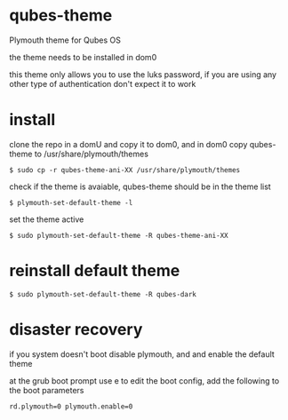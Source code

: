 # qubes-theme
Plymouth theme for Qubes OS

the theme needs to be installed in dom0

this theme only allows you to use the luks password, if you are using any other type of authentication don't expect it to work


# install
clone the repo in a domU and copy it to dom0, and in dom0 copy qubes-theme to /usr/share/plymouth/themes

```
$ sudo cp -r qubes-theme-ani-XX /usr/share/plymouth/themes
```

check if the theme is avaiable, qubes-theme should be in the theme list
```
$ plymouth-set-default-theme -l
```
set the theme active
```
$ sudo plymouth-set-default-theme -R qubes-theme-ani-XX
```

# reinstall default theme
```
$ sudo plymouth-set-default-theme -R qubes-dark
```
# disaster recovery
if you system doesn't boot disable plymouth, and and enable the default theme

at the grub boot prompt use e to edit the boot config, add the following to the boot parameters

```
rd.plymouth=0 plymouth.enable=0
```
